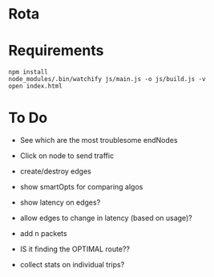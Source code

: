 Rota
====

# Requirements

```
npm install
node_modules/.bin/watchify js/main.js -o js/build.js -v
open index.html
```

# To Do
 - See which are the most troublesome endNodes
 - Click on node to send traffic
 - create/destroy edges
 - show smartOpts for comparing algos
 - show latency on edges?
 - allow edges to change in latency (based on usage)?
 - add n packets

 - IS it finding the OPTIMAL route??
 - collect stats on individual trips?
